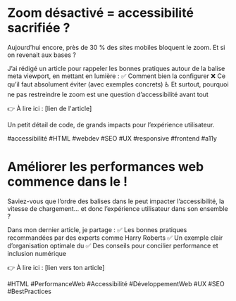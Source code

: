 # Zoom désactivé = accessibilité sacrifiée ?

Aujourd’hui encore, près de 30 % des sites mobiles bloquent le zoom. Et si on revenait aux bases ?

J’ai rédigé un article pour rappeler les bonnes pratiques autour de la balise meta viewport, en mettant en lumière :
✅ Comment bien la configurer
❌ Ce qu’il faut absolument éviter (avec exemples concrets)
♿ Et surtout, pourquoi ne pas restreindre le zoom est une question d’accessibilité avant tout

👉 À lire ici : [lien de l'article]

Un petit détail de code, de grands impacts pour l’expérience utilisateur.

#accessibilité #HTML #webdev #SEO #UX #responsive #frontend #a11y


# Améliorer les performances web commence dans le <head> !

Saviez-vous que l’ordre des balises dans le <head> peut impacter l’accessibilité, la vitesse de chargement… et donc l’expérience utilisateur dans son ensemble ?

Dans mon dernier article, je partage :
✅ Les bonnes pratiques recommandées par des experts comme Harry Roberts
✅ Un exemple clair d’organisation optimale du <head>
✅ Des conseils pour concilier performance et inclusion numérique

👉 À lire ici : [lien vers ton article]

#HTML #PerformanceWeb #Accessibilité #DéveloppementWeb #UX #SEO #BestPractices


